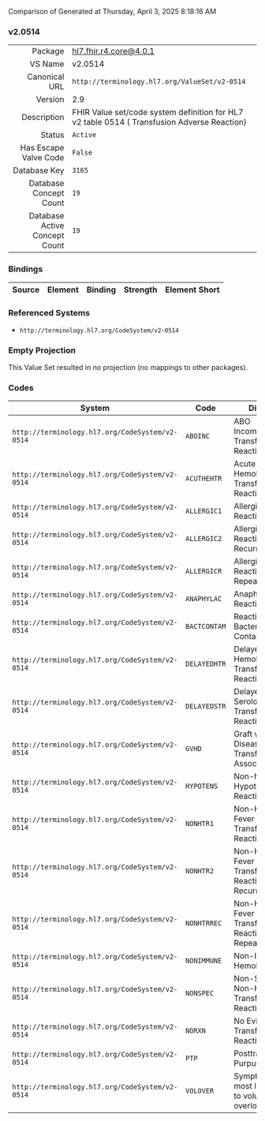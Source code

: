 Comparison of 
Generated at Thursday, April 3, 2025 8:18:16 AM

### v2.0514

|      |     |
| ---: | --- |
| Package | hl7.fhir.r4.core@4.0.1 |
| VS Name | v2.0514 |
| Canonical URL | `http://terminology.hl7.org/ValueSet/v2-0514` |
| Version | 2.9 |
| Description | FHIR Value set/code system definition for HL7 v2 table 0514 ( Transfusion Adverse Reaction) |
| Status | `Active` |
| Has Escape Valve Code | `False` |
| Database Key | `3165` |
| Database Concept Count | `19` |
| Database Active Concept Count | `19` |
### Bindings

| Source | Element | Binding | Strength | Element Short |
| ------ | ------- | ------- | -------- | ------------- |

### Referenced Systems

* `http://terminology.hl7.org/CodeSystem/v2-0514`
### Empty Projection

This Value Set resulted in no projection (no mappings to other packages).

### Codes

| System | Code | Display |
| ------ | ---- | ------- |
| `http://terminology.hl7.org/CodeSystem/v2-0514` | `ABOINC` | ABO Incompatible Transfusion Reaction |
| `http://terminology.hl7.org/CodeSystem/v2-0514` | `ACUTHEHTR` | Acute Hemolytic Transfusion Reaction |
| `http://terminology.hl7.org/CodeSystem/v2-0514` | `ALLERGIC1` | Allergic Reaction - First |
| `http://terminology.hl7.org/CodeSystem/v2-0514` | `ALLERGIC2` | Allergic Reaction - Recurrent |
| `http://terminology.hl7.org/CodeSystem/v2-0514` | `ALLERGICR` | Allergic Reaction - Repeating |
| `http://terminology.hl7.org/CodeSystem/v2-0514` | `ANAPHYLAC` | Anaphylactic Reaction |
| `http://terminology.hl7.org/CodeSystem/v2-0514` | `BACTCONTAM` | Reaction to Bacterial Contamination |
| `http://terminology.hl7.org/CodeSystem/v2-0514` | `DELAYEDHTR` | Delayed Hemolytic Transfusion Reaction |
| `http://terminology.hl7.org/CodeSystem/v2-0514` | `DELAYEDSTR` | Delayed Serological Transfusion Reaction |
| `http://terminology.hl7.org/CodeSystem/v2-0514` | `GVHD` | Graft vs Host Disease - Transfusion - Associated |
| `http://terminology.hl7.org/CodeSystem/v2-0514` | `HYPOTENS` | Non-hemolytic Hypotensive Reaction |
| `http://terminology.hl7.org/CodeSystem/v2-0514` | `NONHTR1` | Non-Hemolytic Fever Chill Transfusion Reaction - First |
| `http://terminology.hl7.org/CodeSystem/v2-0514` | `NONHTR2` | Non-Hemolytic Fever Chill Transfusion Reaction - Recurrent |
| `http://terminology.hl7.org/CodeSystem/v2-0514` | `NONHTRREC` | Non-Hemolytic Fever Chill Transfusion Reaction - Repeating |
| `http://terminology.hl7.org/CodeSystem/v2-0514` | `NONIMMUNE` | Non-Immune Hemolysis |
| `http://terminology.hl7.org/CodeSystem/v2-0514` | `NONSPEC` | Non-Specific, Non-Hemolytic Transfusion Reaction |
| `http://terminology.hl7.org/CodeSystem/v2-0514` | `NORXN` | No Evidence of Transfusion Reaction |
| `http://terminology.hl7.org/CodeSystem/v2-0514` | `PTP` | Posttransfusion Purpura |
| `http://terminology.hl7.org/CodeSystem/v2-0514` | `VOLOVER` | Symptoms most likely due to volume overload |
